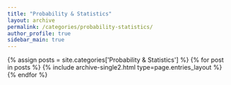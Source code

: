 ```yaml
---
title: "Probability & Statistics"
layout: archive
permalink: /categories/probability-statistics/
author_profile: true
sidebar_main: true
---
```


{% assign posts = site.categories['Probability & Statistics'] %}
{% for post in posts %} {% include archive-single2.html type=page.entries_layout %} {% endfor %}